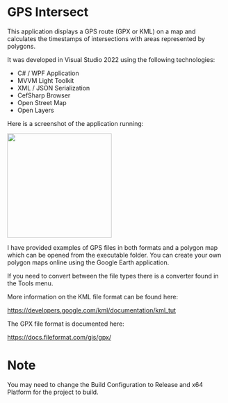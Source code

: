 # GPS Intersect

This application displays a GPS route (GPX or KML) on a map and calculates the timestamps of intersections with areas represented by polygons.

It was developed in Visual Studio 2022 using the following technologies:

* C# / WPF Application
* MVVM Light Toolkit
* XML / JSON Serialization
* CefSharp Browser
* Open Street Map
* Open Layers

Here is a screenshot of the application running:

<img src='https://drive.google.com/uc?id=10HW2hevK_BxcGgBzcSrSTMVkf854L7c0' width='240'>

I have provided examples of GPS files in both formats and a polygon map which can be opened from the executable folder. You can create your own polygon maps online using the Google Earth application.

If you need to convert between the file types there is a converter found in the Tools menu.

More information on the KML file format can be found here:

https://developers.google.com/kml/documentation/kml_tut

The GPX file format is documented here:

https://docs.fileformat.com/gis/gpx/

# Note

You may need to change the Build Configuration to Release and x64 Platform for the project to build.
